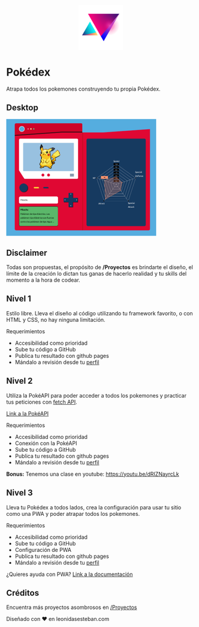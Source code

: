 <div align="center">
<img width="120px"  src="https://raw.githubusercontent.com/no-te-rindas/logo/main/Logo/LeonidasEsteban-destello-envolvente-cuadrada.png" />
</div>

# Pokédex

Atrapa todos los pokemones construyendo tu propia Pokédex.

## Desktop

<img width="400px"  src="https://github.com/no-te-rindas/imagenes/blob/main/Readmes/pokedex/pokedex.png?raw=true" />

## Disclaimer

Todas son propuestas, el propósito de **/Proyectos** es brindarte el diseño, el límite de la creación lo dictan tus ganas de hacerlo realidad y tu skills del momento a la hora de codear.

## Nivel 1

Estilo libre. Lleva el diseño al código utilizando tu framework favorito, o con HTML y CSS, no hay ninguna limitación.

Requerimientos

- Accesibilidad como prioridad
- Sube tu código a GitHub
- Publica tu resultado con github pages
- Mándalo a revisión desde tu [perfil](https://leonidasesteban.com/estudiante)

## Nivel 2

Utiliza la PokéAPI para poder acceder a todos los pokemones y practicar tus peticiones con [fetch API](https://youtu.be/aKPcs-EIzZI).

[Link a la PokéAPI](https://pokeapi.co/)

Requerimientos

- Accesibilidad como prioridad
- Conexión con la PokéAPI
- Sube tu código a GitHub
- Publica tu resultado con github pages
- Mándalo a revisión desde tu [perfil](https://leonidasesteban.com/estudiante)

**Bonus:** Tenemos una clase en youtube: https://youtu.be/dRIZNayrcLk

## Nivel 3

Lleva tu Pokédex a todos lados, crea la configuración para usar tu sitio como una PWA y poder atrapar todos los pokemones.

Requerimientos

- Accesibilidad como prioridad
- Sube tu código a GitHub
- Configuración de PWA
- Publica tu resultado con github pages
- Mándalo a revisión desde tu [perfil](https://leonidasesteban.com/estudiante)

¿Quieres ayuda con PWA? [Link a la documentación](https://web.dev/progressive-web-apps/)

## Créditos

Encuentra más proyectos asombrosos en [/Proyectos](https://leonidasesteban.com/proyectos)

Diseñado con ♥️ en leonidasesteban.com
